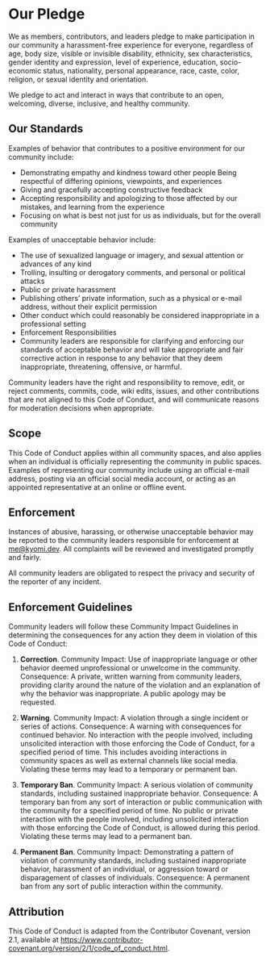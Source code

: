 # Our Pledge

We as members, contributors, and leaders pledge to make participation in our
community a harassment-free experience for everyone, regardless of age, body
size, visible or invisible disability, ethnicity, sex characteristics, gender
identity and expression, level of experience, education, socio-economic status,
nationality, personal appearance, race, caste, color, religion, or sexual
identity and orientation.

We pledge to act and interact in ways that contribute to an open, welcoming,
diverse, inclusive, and healthy community.

## Our Standards

Examples of behavior that contributes to a positive environment for our
community include:

* Demonstrating empathy and kindness toward other people
Being respectful of differing opinions, viewpoints, and experiences
* Giving and gracefully accepting constructive feedback
* Accepting responsibility and apologizing to those affected by our mistakes,
and learning from the experience
* Focusing on what is best not just for us as individuals, but for the overall
community

Examples of unacceptable behavior include:

* The use of sexualized language or imagery, and sexual attention or advances
of any kind
* Trolling, insulting or derogatory comments, and personal or political attacks
* Public or private harassment
* Publishing others’ private information, such as a physical or e-mail address,
without their explicit permission
* Other conduct which could reasonably be considered inappropriate in a
professional setting
* Enforcement Responsibilities
* Community leaders are responsible for clarifying and enforcing our standards
of acceptable behavior and will take appropriate and fair corrective action in
response to any behavior that they deem inappropriate, threatening, offensive,
or harmful.

Community leaders have the right and responsibility to remove, edit, or reject
comments, commits, code, wiki edits, issues, and other contributions that are
not aligned to this Code of Conduct, and will communicate reasons for
moderation decisions when appropriate.

## Scope

This Code of Conduct applies within all community spaces, and also applies when
an individual is officially representing the community in public spaces.
Examples of representing our community include using an official e-mail
address, posting via an official social media account, or acting as an
appointed representative at an online or offline event.

## Enforcement

Instances of abusive, harassing, or otherwise unacceptable behavior may be
reported to the community leaders responsible for enforcement at
[me@kyomi.dev](mailto:me@kyomi.dev). All complaints will be reviewed and
investigated promptly and fairly.

All community leaders are obligated to respect the privacy and security of the
reporter of any incident.

## Enforcement Guidelines

Community leaders will follow these Community Impact Guidelines in determining
the consequences for any action they deem in violation of this Code of Conduct:

1. **Correction**. Community Impact: Use of inappropriate language or other
behavior deemed unprofessional or unwelcome in the community. Consequence: A
private, written warning from community leaders, providing clarity around the
nature of the violation and an explanation of why the behavior was
inappropriate. A public apology may be requested.

2. **Warning**. Community Impact: A violation through a single incident or
series of actions. Consequence: A warning with consequences for continued
behavior. No interaction with the people involved, including unsolicited
interaction with those enforcing the Code of Conduct, for a specified period of
time. This includes avoiding interactions in community spaces as well as
external channels like social media. Violating these terms may lead to a
temporary or permanent ban.

3. **Temporary Ban**. Community Impact: A serious violation of community
standards, including sustained inappropriate behavior. Consequence: A temporary
ban from any sort of interaction or public communication with the community for
a specified period of time. No public or private interaction with the people
involved, including unsolicited interaction with those enforcing the Code of
Conduct, is allowed during this period. Violating these terms may lead to a
permanent ban.

4. **Permanent Ban**. Community Impact: Demonstrating a pattern of violation of
community standards, including sustained inappropriate behavior, harassment of
an individual, or aggression toward or disparagement of classes of individuals.
Consequence: A permanent ban from any sort of public interaction within the
community.

## Attribution

This Code of Conduct is adapted from the Contributor Covenant, version 2.1,
available at
<https://www.contributor-covenant.org/version/2/1/code_of_conduct.html>.
